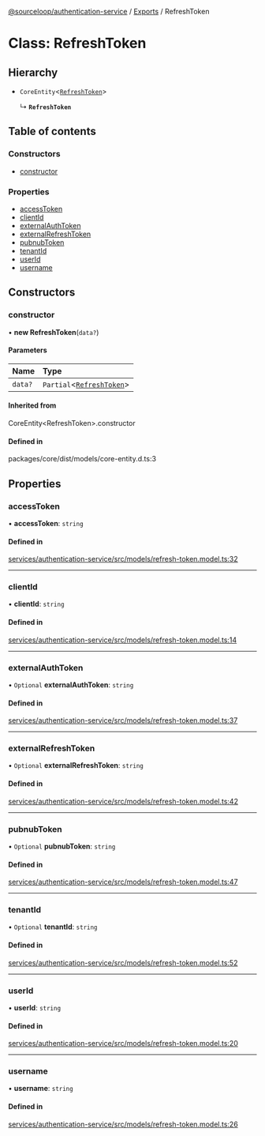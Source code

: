 [@sourceloop/authentication-service](../README.md) / [Exports](../modules.md) / RefreshToken

# Class: RefreshToken

## Hierarchy

- `CoreEntity`<[`RefreshToken`](RefreshToken.md)\>

  ↳ **`RefreshToken`**

## Table of contents

### Constructors

- [constructor](RefreshToken.md#constructor)

### Properties

- [accessToken](RefreshToken.md#accesstoken)
- [clientId](RefreshToken.md#clientid)
- [externalAuthToken](RefreshToken.md#externalauthtoken)
- [externalRefreshToken](RefreshToken.md#externalrefreshtoken)
- [pubnubToken](RefreshToken.md#pubnubtoken)
- [tenantId](RefreshToken.md#tenantid)
- [userId](RefreshToken.md#userid)
- [username](RefreshToken.md#username)

## Constructors

### constructor

• **new RefreshToken**(`data?`)

#### Parameters

| Name | Type |
| :------ | :------ |
| `data?` | `Partial`<[`RefreshToken`](RefreshToken.md)\> |

#### Inherited from

CoreEntity<RefreshToken\>.constructor

#### Defined in

packages/core/dist/models/core-entity.d.ts:3

## Properties

### accessToken

• **accessToken**: `string`

#### Defined in

[services/authentication-service/src/models/refresh-token.model.ts:32](https://github.com/sourcefuse/loopback4-microservice-catalog/blob/93a7f917/services/authentication-service/src/models/refresh-token.model.ts#L32)

___

### clientId

• **clientId**: `string`

#### Defined in

[services/authentication-service/src/models/refresh-token.model.ts:14](https://github.com/sourcefuse/loopback4-microservice-catalog/blob/93a7f917/services/authentication-service/src/models/refresh-token.model.ts#L14)

___

### externalAuthToken

• `Optional` **externalAuthToken**: `string`

#### Defined in

[services/authentication-service/src/models/refresh-token.model.ts:37](https://github.com/sourcefuse/loopback4-microservice-catalog/blob/93a7f917/services/authentication-service/src/models/refresh-token.model.ts#L37)

___

### externalRefreshToken

• `Optional` **externalRefreshToken**: `string`

#### Defined in

[services/authentication-service/src/models/refresh-token.model.ts:42](https://github.com/sourcefuse/loopback4-microservice-catalog/blob/93a7f917/services/authentication-service/src/models/refresh-token.model.ts#L42)

___

### pubnubToken

• `Optional` **pubnubToken**: `string`

#### Defined in

[services/authentication-service/src/models/refresh-token.model.ts:47](https://github.com/sourcefuse/loopback4-microservice-catalog/blob/93a7f917/services/authentication-service/src/models/refresh-token.model.ts#L47)

___

### tenantId

• `Optional` **tenantId**: `string`

#### Defined in

[services/authentication-service/src/models/refresh-token.model.ts:52](https://github.com/sourcefuse/loopback4-microservice-catalog/blob/93a7f917/services/authentication-service/src/models/refresh-token.model.ts#L52)

___

### userId

• **userId**: `string`

#### Defined in

[services/authentication-service/src/models/refresh-token.model.ts:20](https://github.com/sourcefuse/loopback4-microservice-catalog/blob/93a7f917/services/authentication-service/src/models/refresh-token.model.ts#L20)

___

### username

• **username**: `string`

#### Defined in

[services/authentication-service/src/models/refresh-token.model.ts:26](https://github.com/sourcefuse/loopback4-microservice-catalog/blob/93a7f917/services/authentication-service/src/models/refresh-token.model.ts#L26)
